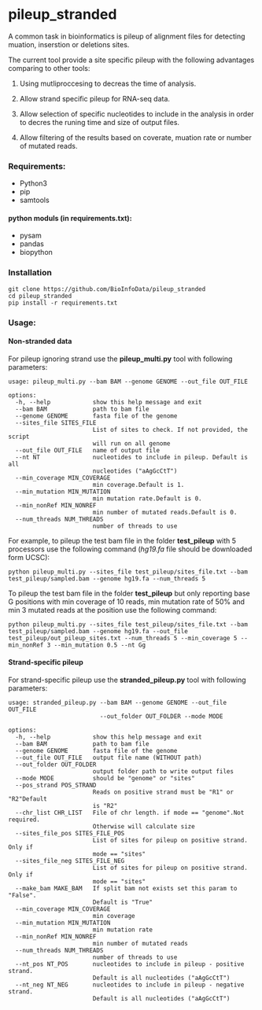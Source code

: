 # pileup_stranded

A common task in bioinformatics is pileup of alignment files for detecting muation, inserstion or deletions sites.

The current tool provide a site specific pileup with the following advantages comparing to other tools:

1. Using mutliproccesing to decreas the time of analysis.

2. Allow strand specific pileup for RNA-seq data.

3. Allow selection of specific nucleotides to include in the analysis in order to decres the runing time and size of output files.

4. Allow filtering of the results based on coverate, muation rate or number of mutated reads.

### Requirements:

* Python3
* pip
* samtools


#### python moduls (in requirements.txt):

* pysam
* pandas
* biopython

### Installation 

```
git clone https://github.com/BioInfoData/pileup_stranded
cd pileup_stranded
pip install -r requirements.txt
```

### Usage:

#### Non-stranded data

For pileup ignoring strand use the **pileup_multi.py** tool 
with following parameters:

```
usage: pileup_multi.py --bam BAM --genome GENOME --out_file OUT_FILE 

options:
  -h, --help            show this help message and exit
  --bam BAM             path to bam file
  --genome GENOME       fasta file of the genome
  --sites_file SITES_FILE
                        List of sites to check. If not provided, the script
                        will run on all genome
  --out_file OUT_FILE   name of output file
  --nt NT               nucleotides to include in pileup. Default is all
                        nucleotides ("aAgGcCtT")
  --min_coverage MIN_COVERAGE
                        min coverage.Default is 1.
  --min_mutation MIN_MUTATION
                        min mutation rate.Default is 0.
  --min_nonRef MIN_NONREF
                        min number of mutated reads.Default is 0.
  --num_threads NUM_THREADS
                        number of threads to use

```

For example, to pileup the test bam file in the folder **test_pileup** with 5 processors
use the following command (*hg19.fa* file should be downloaded form UCSC):

```commandline
python pileup_multi.py --sites_file test_pileup/sites_file.txt --bam test_pileup/sampled.bam --genome hg19.fa --num_threads 5

```

To pileup the test bam file in the folder **test_pileup** but only reporting base G positions with min coverage of 10 reads, min mutation rate of 50% and min 3 mutated reads at the position use the following command:

```
python pileup_multi.py --sites_file test_pileup/sites_file.txt --bam test_pileup/sampled.bam --genome hg19.fa --out_file test_pileup/out_pileup_sites.txt --num_threads 5 --min_coverage 5 --min_nonRef 3 --min_mutation 0.5 --nt Gg

```

#### Strand-specific pileup

For strand-specific pileup use the **stranded_pileup.py** tool 
with following parameters:

```
usage: stranded_pileup.py --bam BAM --genome GENOME --out_file OUT_FILE
                          --out_folder OUT_FOLDER --mode MODE

options:
  -h, --help            show this help message and exit
  --bam BAM             path to bam file
  --genome GENOME       fasta file of the genome
  --out_file OUT_FILE   output file name (WITHOUT path)
  --out_folder OUT_FOLDER
                        output folder path to write output files
  --mode MODE           should be "genome" or "sites"
  --pos_strand POS_STRAND
                        Reads on positive strand must be "R1" or "R2"Default
                        is "R2"
  --chr_list CHR_LIST   File of chr length. if mode == "genome".Not required.
                        Otherwise will calculate size
  --sites_file_pos SITES_FILE_POS
                        List of sites for pileup on positive strand. Only if
                        mode == "sites"
  --sites_file_neg SITES_FILE_NEG
                        List of sites for pileup on positive strand. Only if
                        mode == "sites"
  --make_bam MAKE_BAM   If split bam not exists set this param to "False".
                        Default is "True"
  --min_coverage MIN_COVERAGE
                        min coverage
  --min_mutation MIN_MUTATION
                        min mutation rate
  --min_nonRef MIN_NONREF
                        min number of mutated reads
  --num_threads NUM_THREADS
                        number of threads to use
  --nt_pos NT_POS       nucleotides to include in pileup - positive strand.
                        Default is all nucleotides ("aAgGcCtT")
  --nt_neg NT_NEG       nucleotides to include in pileup - negative strand.
                        Default is all nucleotides ("aAgGcCtT")


```
